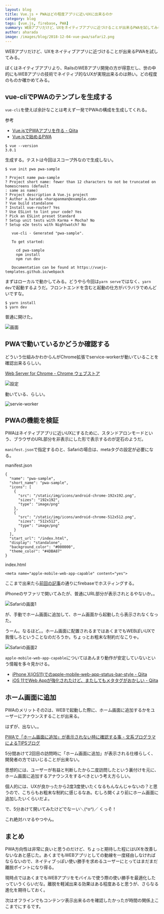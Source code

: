 ```yaml
---
layout: blog
title: Vue.js + PWAはどの程度アプリに近いUXに出来るのか
category: blog
tags: [vue.js, firebase, PWA]
summary: WEBアプリだけど、UXをネイティブアプリに近づけることが出来るPWAを試してみる。
author: aharada
image: /images/blog/2018-12-04-vue-pwa/safari2.png
---
```


WEBアプリだけど、UXをネイティブアプリに近づけることが出来るPWAを試してみる。

ぼくはネイティブアプリより、RailsのWEBアプリ開発の方が得意だし、世の中的にもWEBアプリの技術でネイティブ的なUXが実現出来るのは熱い。どの程度のものか確かめてみる。

## vue-cliでPWAのテンプレを生成する
`vue-cli`を使えば余計なことは考えず一発でPWAの構成を生成してくれる。

参考

- [Vue.jsでPWAアプリを作る - Qiita](https://qiita.com/chohas/items/c6ab829bc6b692ff23d5)
- [Vue.jsで始めるPWA](https://qiita.com/gyarasu/items/2f18edc4ae251180d89e)


```
$ vue --version
3.0.1
```

生成する。テストは今回はスコープ外なので生成しない。

```
$ vue init pwa pwa-sample

? Project name pwa-sample
? Project short name: fewer than 12 characters to not be truncated on homescreens (default
: same as name)
? Project description A Vue.js project
? Author a.harada <harapanman@example.com>
? Vue build standalone
? Install vue-router? Yes
? Use ESLint to lint your code? Yes
? Pick an ESLint preset Standard
? Setup unit tests with Karma + Mocha? No
? Setup e2e tests with Nightwatch? No

   vue-cli · Generated "pwa-sample".

   To get started:

     cd pwa-sample
     npm install
     npm run dev

   Documentation can be found at https://vuejs-templates.github.io/webpack
```

まずはローカルで動かしてみる。どうやら今回は`yarn serve`ではなく、`yarn dev`で起動するようだ。フロントエンドを含むと起動の仕方がバラバラでめんどいですな。

```
$ yarn install
$ yarn dev
```

普通に開けた。

![画面](/images/blog/2018-12-04-vue-pwa/display.png)

## PWAで動いているかどうか確認する
どういう仕組みかわからんがChrome拡張でservice-workerが動いていることを確認出来るらしい。

[Web Server for Chrome - Chrome ウェブストア](https://chrome.google.com/webstore/detail/web-server-for-chrome/ofhbbkphhbklhfoeikjpcbhemlocgigb/related)

![設定](/images/blog/2018-12-04-vue-pwa/setting.png)

動いている、らしい。

![servie-worker](/images/blog/2018-12-04-vue-pwa/service-worker-local.png)

## PWAの機能を検証
PWAはネイティブアプリに近いUXにするために、スタンドアロンモードという、ブラウザのURL部分を非表示にした形で表示するのが定石のようだ。

`manifest.json`で指定するのと、Safariの場合は、metaタグの設定が必要になる。

manifest.json

```
{
  "name": "pwa-sample",
  "short_name": "pwa-sample",
  "icons": [
    {
      "src": "/static/img/icons/android-chrome-192x192.png",
      "sizes": "192x192",
      "type": "image/png"
    },
    {
      "src": "/static/img/icons/android-chrome-512x512.png",
      "sizes": "512x512",
      "type": "image/png"
    }
  ],
  "start_url": "/index.html",
  "display": "standalone",
  "background_color": "#000000",
  "theme_color": "#4DBA87"
}
```

index.html

```
<meta name="apple-mobile-web-app-capable" content="yes">
```

ここまで出来たら[前回の記事](/blog/vue-firebase-hosting.html)の通りにfirebaseでホスティングする。

iPhoneのサファリで開いてみたが、普通にURL部分が表示されとるやないか。。

![Safariの画面1](/images/blog/2018-12-04-vue-pwa/safari1.png)

が、手動でホーム画面に追加して、ホーム画面から起動したら表示されなくなった。

うーん。なるほど。。ホーム画面に配置されるまではあくまでもWEBぽいUXで我慢しろということなのだろうか。ちょっとお粗末な制約だなこりゃ。

![Safariの画面2](/images/blog/2018-12-04-vue-pwa/safari2.png)

`apple-mobile-web-app-capable`についてはあんまり動作が安定していないという情報を多々見かける。

- [iPhone X(iOS11)でのapple-mobile-web-app-status-bar-style - Qiita](https://qiita.com/matri/items/da27143d66bcd02a1a8a)
- [iOS 11でWeb Appが強化されたけど、またしてもメタタグがおかしい - Qiita](https://qiita.com/moroya/items/0dfab2aff52d3373ce39)

## ホーム画面に追加
PWAのメリットその2は、WEBで起動した際に、ホーム画面に追加するかをユーザーにアナウンスすることが出来る。

はずが、出ない。。

[PWAで「ホーム画面に追加」が表示されない時に確認する事 - 文系プログラマによるTIPSブログ](https://www.bunkei-programmer.net/entry/2018/04/09/125015)

5分間あけて2回目の訪問時に「ホーム画面に追加」が表示される仕様らしく、開発者の方ではいじることが出来ない。

思想的には、ユーザーが有益と判断したから二度訪問したという裏付けを元に、ホーム画面に追加するアナウンスをするべきという考え方らしい。

個人的には、UXが良かったから2度3度使いたくなるもんなんじゃないの？と思うので、こちらもお粗末な制約に感じるなあ。むしろ開くより前にホーム画面に追加したいくらいだよ。

で、5分あけて開いてみたけどでなーい＼(^o^)／
くっそ！

これ絶対ハマるやつやん。

## まとめ
PWA方向性は非常に良いと思うのだけど、ちょっと期待した程にはUXを改善しないなあと感じた。あくまでもWEBアプリとしての動線を一度経由しなければならないので、ネイティブっぽい使い勝手を求めるユーザーにとってはまだまだ離脱ポイントになり得る。

現時点ではあくまでもWEBアプリをモバイルで使う際の使い勝手を最適化したっていうくらいだな。離脱を軽減出来る効果はある程度あると思うが、さらなる進化を期待しておく。

次はオフラインでもコンテンツ表示出来るのを確認したかったが時間の関係上ここまでにするです。
